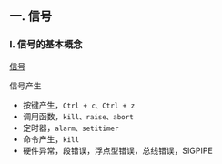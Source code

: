 ## 一. 信号

### Ⅰ. 信号的基本概念

[信号](https://baike.baidu.com/item/信号/7927794)

信号产生

+ 按键产生，`Ctrl + c、Ctrl + z`
+ 调用函数，`kill、raise、abort`
+ 定时器，`alarm、setitimer`
+ 命令产生，`kill`
+ 硬件异常，段错误，浮点型错误，总线错误，SIGPIPE



